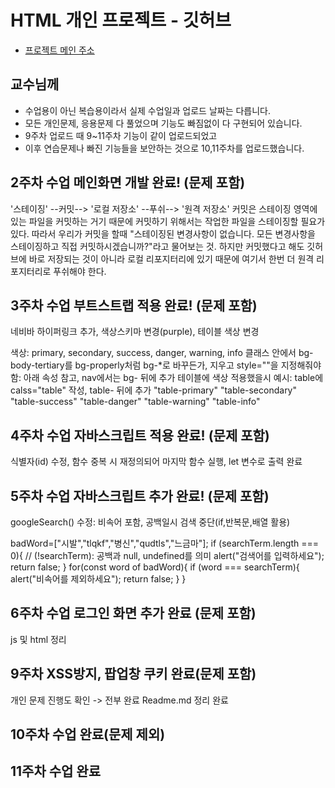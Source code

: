 # HTML 개인 프로젝트 - 깃허브
- [프로젝트 메인 주소](https://github.com/Humilitas4537/Web_myCreate_Reverse1999)
## 교수님께
- 수업용이 아닌 복습용이라서 실제 수업일과 업로드 날짜는 다릅니다.
- 모든 개인문제, 응용문제 다 풀었으며 기능도 빠짐없이 다 구현되어 있습니다.
- 9주차 업로드 때 9~11주차 기능이 같이 업로드되었고 
- 이후 연습문제나 빠진 기능들을 보안하는 것으로 10,11주차를 업로드했습니다.

## 2주차 수업 메인화면 개발 완료! (문제 포함)
'스테이징' --커밋--> '로컬 저장소' --푸쉬--> '원격 저장소'
커밋은 스테이징 영역에 있는 파일을 커밋하는 거기 때문에 커밋하기 위해서는 작업한 파일을 스테이징할 필요가 있다. 
따라서 우리가 커밋을 할때 "스테이징된 변경사항이 없습니다. 모든 변경사항을 스테이징하고 직접 커밋하시겠습니까?"라고 물어보는 것.
하지만 커밋했다고 해도 깃허브에 바로 저장되는 것이 아니라 로컬 리포지터리에 있기 때문에 
여기서 한번 더 원격 리포지터리로 푸쉬해야 한다.

## 3주차 수업 부트스트랩 적용 완료! (문제 포함)
네비바 하이퍼링크 추가, 색상스키마 변경(purple), 테이블 색상 변경

색상: primary, secondary, success, danger, warning, info
클래스 안에서 bg-body-tertiary를 bg-properly처럼 bg-*로 바꾸든가, 지우고 style=""을 지정해줘야 함: 아래 속성 참고, nav에서는 bg- 뒤에 추가
테이블에 색상 적용했을시 예시: table에 calss="table" 작성, table- 뒤에 추가
"table-primary"
"table-secondary"
"table-success"
"table-danger"
"table-warning"
"table-info"

## 4주차 수업 자바스크립트 적용 완료! (문제 포함)
식별자(id) 수정, 함수 중복 시 재정의되어 마지막 함수 실행, let 변수로 출력 완료

## 5주차 수업 자바스크립트 추가 완료! (문제 포함)
googleSearch() 수정: 비속어 포함, 공백일시 검색 중단(if,반복문,배열 활용)

badWord=["시발","tlqkf","병신","qudtls","느금마"];
    if (searchTerm.length === 0){  // (!searchTerm): 공백과 null, undefined를 의미
        alert("검색어를 입력하세요");
        return false;
    }
    for(const word of badWord){
        if (word === searchTerm){
            alert("비속어를 제외하세요");
            return false;
        }
    }

## 6주차 수업 로그인 화면 추가 완료 (문제 포함)
js 및 html 정리

## 9주차 XSS방지, 팝업창 쿠키 완료(문제 포함)
개인 문제 진행도 확인 -> 전부 완료
Readme.md 정리 완료

## 10주차 수업 완료(문제 제외)

## 11주차 수업 완료